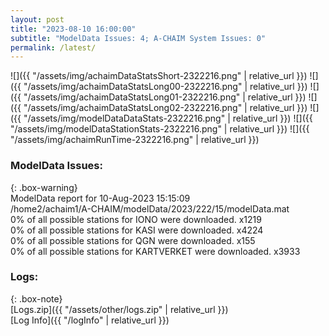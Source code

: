 ```yaml
---
layout: post
title: "2023-08-10 16:00:00"
subtitle: "ModelData Issues: 4; A-CHAIM System Issues: 0"
permalink: /latest/
---
```


![]({{ "/assets/img/achaimDataStatsShort-2322216.png" | relative_url }})
![]({{ "/assets/img/achaimDataStatsLong00-2322216.png" | relative_url }})
![]({{ "/assets/img/achaimDataStatsLong01-2322216.png" | relative_url }})
![]({{ "/assets/img/achaimDataStatsLong02-2322216.png" | relative_url }})
![]({{ "/assets/img/modelDataDataStats-2322216.png" | relative_url }})
![]({{ "/assets/img/modelDataStationStats-2322216.png" | relative_url }})
![]({{ "/assets/img/achaimRunTime-2322216.png" | relative_url }})


### ModelData Issues:  
  
{: .box-warning}  
 ModelData report for 10-Aug-2023 15:15:09   
 /home2/achaim1/A-CHAIM/modelData/2023/222/15/modelData.mat   
 0% of all possible stations for IONO were downloaded. x1219   
 0% of all possible stations for KASI were downloaded. x4224   
 0% of all possible stations for QGN were downloaded. x155   
 0% of all possible stations for KARTVERKET were downloaded. x3933   
  


### Logs:  
  
{: .box-note}  
[Logs.zip]({{ "/assets/other/logs.zip" | relative_url }})  
[Log Info]({{ "/logInfo" | relative_url }})  
